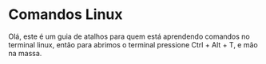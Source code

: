 # Comandos Linux

Olá, este é um guia de atalhos para quem está aprendendo comandos no terminal linux, então para abrimos o terminal pressione Ctrl + Alt + T, e mão na massa.

